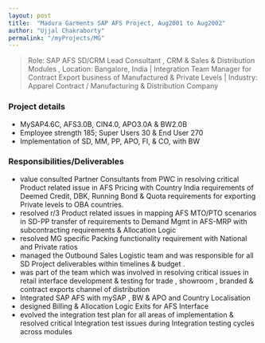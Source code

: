 ```yaml
---
layout: post
title:  "Madura Garments SAP AFS Project, Aug2001 to Aug2002"
author: "Ujjal Chakraborty"
permalink: "/myProjects/MG"
---
```

>Role: SAP AFS SD/CRM Lead Consultant , CRM & Sales & Distribution Modules ,  Location: Bangalore, India |
      Integration Team Manager for Contract Export business of Manufactured & Private Levels |
Industry: Apparel Contract / Manufacturing & Distribution Company

### Project details
- MySAP4.6C, AFS3.0B, CIN4.0, APO3.0A & BW2.0B
- Employee strength 185; Super Users 30 & End User 270
- Implementation of SD, MM, PP, APO, FI, & CO, with BW

### Responsibilities/Deliverables
- value consulted Partner Consultants from PWC in resolving critical Product related issue in AFS Pricing with Country India requirements of Deemed Credit, DBK, Running Bond & Quota requirements for exporting Private levels to OBA countries.
- resolved r/3 Product related issues in mapping AFS MTO/PTO scenarios in SD-PP transfer of requirements to Demand Mgmt in AFS-MRP with subcontracting requirements & Allocation Logic
- resolved MG specific Packing functionality requirement with National and Private ratios
- managed the Outbound Sales Logistic team and was responsible for all SD Project deliverables  within timelines & budget .
- was part of the team which was involved in resolving critical issues in retail interface development & testing for trade , showroom , branded & contract exports channel of distribution
- Integrated SAP AFS with mySAP , BW & APO and Country Localisation
- designed Billing & Allocation Logic Exits for AFS Interface
- evolved the integration test plan for all areas of implementation & resolved critical Integration test  issues during Integration testing cycles across modules
